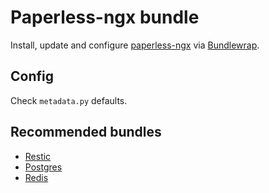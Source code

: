 # Paperless-ngx bundle
Install, update and configure [paperless-ngx](https://paperless-ngx.com) via [Bundlewrap](https://bundlewrap.org).

## Config
Check `metadata.py` defaults.

## Recommended bundles
- [Restic](https://github.com/sHorst/bw.bundle.restic)
- [Postgres](https://github.com/sHorst/bw.bundle.postgres)
- [Redis](https://github.com/sHorst/bw.bundle.redis)
